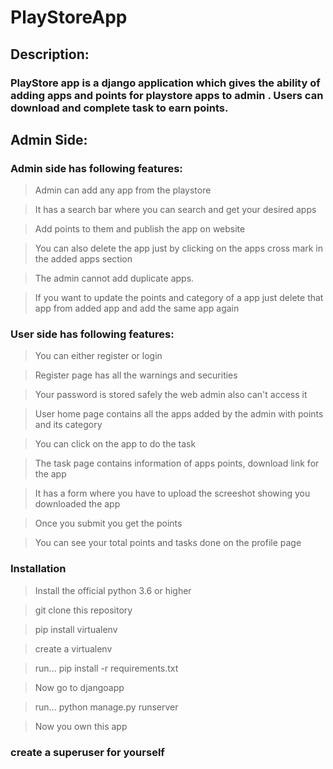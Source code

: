 # PlayStoreApp

## Description:

### PlayStore app is a django application which gives the ability of adding apps and points for playstore apps to admin . Users can download and complete task to earn points.

## Admin Side:

### Admin side has following features:

> Admin can add any app from the playstore

> It has a search bar where you can search and get your desired apps

> Add points to them and publish the app on website

> You can also delete the app just by clicking on the apps cross mark in the added apps section

> The admin cannot add duplicate apps. 

> If you want to update the points and category of a app just delete that app from added app and add the same app again

### User side has following features:

> You can either register or login 

> Register page has all the warnings and securities 

> Your password is stored safely the web admin also can't access it

> User home page contains all the apps added by the admin with points and its category

> You can click on the app to do the task

> The task page contains information of apps points, download link for the app

> It has a form where you have to upload the screeshot showing you downloaded the app

> Once you submit you get the points

> You can see your total points and tasks done on the profile page


### Installation

> Install the official python 3.6 or higher

> git clone this repository

> pip install virtualenv

> create a virtualenv

> run... pip install -r requirements.txt

> Now go to djangoapp

> run... python manage.py runserver

> Now you own this app


### create a superuser for yourself
